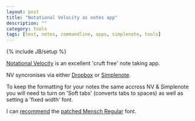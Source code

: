 ```yaml
---
layout: post
title: "Notational Velocity as notes app"
description: ""
category: tools 
tags: [text, notes, commandline, apps, simplenote, tools]
---
```

{% include JB/setup %}

[Notational Velocity](http://notational.net/) is an excellent 'cruft free' note taking app.

NV syncronises via either [Dropbox](https://github.com/scrod/nv/wiki/synchronizing-with-dropbox) or [Simplenote](http://simplenote.com/).

To keep the formatting for your notes the same accross NV & Simplenote you will need to turn on 'Soft tabs' (converts tabs to spaces) as well as setting a 'fixed width' font.

I can [recommend](/hacking/2012/07/03/tmux-and-vim-powerline/) the [patched Mensch Regular](https://gist.github.com/qrush/1595572) font.

